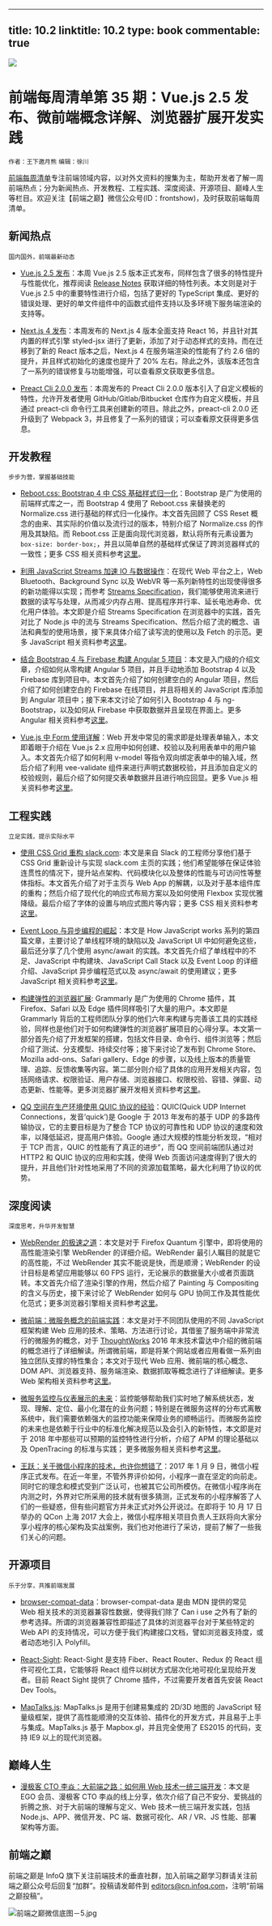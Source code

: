 
---
title: 10.2
linktitle: 10.2
type: book
commentable: true
---

![](http://upload-images.jianshu.io/upload_images/1647496-d53cee74e67e8866.jpg?imageMogr2/auto-orient/strip%7CimageView2/2/w/1240)

# 前端每周清单第 35 期：Vue.js 2.5 发布、微前端概念详解、浏览器扩展开发实践

`作者：王下邀月熊` `编辑：徐川`

[前端每周清单](http://www.infoq.com/cn/FE-Weekly)专注前端领域内容，以对外文资料的搜集为主，帮助开发者了解一周前端热点；分为新闻热点、开发教程、工程实践、深度阅读、开源项目、巅峰人生等栏目。欢迎关注【前端之巅】微信公众号(ID：frontshow)，及时获取前端每周清单。

## 新闻热点

`国内国外，前端最新动态`

- [Vue.js 2.5 发布](https://medium.com/the-vue-point/vue-2-5-released-14bd65bf030b)：本周 Vue.js 2.5 版本正式发布，同样包含了很多的特性提升与性能优化，推荐阅读 [Release Notes](https://github.com/vuejs/vue/releases/tag/v2.5.0) 获取详细的特性列表。本文则是对于 Vue.js 2.5 中的重要特性进行介绍，包括了更好的 TypeScript 集成、更好的错误处理、更好的单文件组件中的函数式组件支持以及多环境下服务端渲染的支持等。

- [Next.js 4 发布](https://zeit.co/blog/next4)：本周发布的 Next.js 4 版本全面支持 React 16，并且针对其内置的样式引擎 styled-jsx 进行了更新，添加了对于动态样式的支持。而在迁移到了新的 React 版本之后，Next.js 4 在服务端渲染的性能有了约 2.6 倍的提升，并且样式初始化的速度也提升了 20% 左右。除此之外，该版本还包含了一系列的错误修复与功能增强，可以查看原文获取更多信息。

- [Preact Cli 2.0.0 发布](https://github.com/developit/preact-cli/releases)：本周发布的 Preact Cli 2.0.0 版本引入了自定义模板的特性，允许开发者使用 GitHub/Gitlab/Bitbucket 仓库作为自定义模板，并且通过 preact-cli 命令行工具来创建新的项目。除此之外，preact-cli 2.0.0 还升级到了 Webpack 3，并且修复了一系列的错误；可以查看原文获得更多信息。

## 开发教程

`步步为营，掌握基础技能`

- [Reboot.css: Bootstrap 4 中 CSS 基础样式归一化](https://parg.co/UGN)：Bootstrap 是广为使用的前端样式库之一，而 Bootstrap 4 使用了 Reboot.css 来替换老的 Normalize.css 进行基础的样式归一化操作。本文首先回顾了 CSS Reset 概念的由来、其实际的价值以及流行过的版本，特别介绍了 Normalize.css 的作用及其缺陷。而 Reboot.css 正是面向现代浏览器，默认将所有元素设置为 `box-size: border-box;`，并且以简单自然的基础样式保证了跨浏览器样式的一致性；更多 CSS 相关资料参考[这里](https://github.com/wx-chevalier/Awesome-Lists)。

- [利用 JavaScript Streams 加速 IO 与数据操作](https://parg.co/Uma)：在现代 Web 平台之上，Web Bluetooth、Background Sync 以及 WebVR 等一系列新特性的出现使得很多的新功能得以实现；而参考 [Streams Specification](https://streams.spec.whatwg.org/)，我们能够使用流来进行数据的读写与处理，从而减少内存占用、提高程序并行率、延长电池寿命、优化用户体验。本文即是介绍 Streams Specification 在浏览器中的实践，首先对比了 Node.js 中的流与 Streams Specification、然后介绍了流的概念、语法和典型的使用场景，接下来具体介绍了读写流的使用以及 Fetch 的示范。更多 JavaScript 相关资料参考[这里](https://github.com/wx-chevalier/Awesome-Lists)。

- [结合 Bootstrap 4 与 Firebase 构建 Angular 5 项目](https://parg.co/UGF)：本文是入门级的介绍文章，介绍如何从零构建 Angular 5 项目，并且手动地添加 Bootstrap 4 以及 Firebase 库到项目中。本文首先介绍了如何创建空白的 Angular 项目，然后介绍了如何创建空白的 Firebase 在线项目，并且将相关的 JavaScript 库添加到 Angular 项目中；接下来本文讨论了如何引入 Bootstrap 4 与 ng-Bootstrap，以及如何从 Firebase 中获取数据并且呈现在界面上。更多 Angular 相关资料参考[这里](https://github.com/wx-chevalier/Awesome-Lists)。

- [Vue.js 中 Form 使用详解](https://parg.co/UGT)：Web 开发中常见的需求即是处理表单输入，本文即着眼于介绍在 Vue.js 2.x 应用中如何创建、校验以及利用表单中的用户输入。本文首先介绍了如何利用 v-model 等指令双向绑定表单中的输入域，然后介绍了利用 vee-validate 组件来进行声明式数据校验，并且添加自定义的校验规则，最后介绍了如何提交表单数据并且进行响应回显。更多 Vue.js 相关资料参考[这里](https://github.com/wx-chevalier/Awesome-Lists)。

## 工程实践

`立足实践，提示实际水平`

- [使用 CSS Grid 重构 slack.com](https://slack.engineering/rebuilding-slack-com-b124c405c193): 本文是来自 Slack 的工程师分享他们基于 CSS Grid 重新设计与实现 slack.com 主页的实践；他们希望能够在保证体验连贯性的情况下，提升站点架构、代码模块化以及整体的性能与可访问性等整体指标。本文首先介绍了对于主页与 Web App 的解耦，以及对于基本组件库的重构；然后介绍了现代化的响应式布局方案以及如何使用 Flexbox 实现优雅降级。最后介绍了字体的设置与响应式图片等内容；更多 CSS 相关资料参考[这里](https://github.com/wx-chevalier/Awesome-Lists)。

- [Event Loop 与异步编程的崛起](https://parg.co/UGj)：本文是 How JavaScript works 系列的第四篇文章，主要讨论了单线程环境的缺陷以及 JavaScript UI 中如何避免这些，最后还分享了几个使用 async/await 的实践。本文首先介绍了单线程中的不足、JavaScript 中构建块、JavaScript Call Stack 以及 Event Loop 的详细介绍、JavaScript 异步编程范式以及 async/await 的使用建议；更多 JavaScript 相关资料参考[这里](https://github.com/wx-chevalier/Awesome-Lists)。

- [构建弹性的浏览器扩展](https://tech.grammarly.com/blog/building-browser-extensions-at-scale): Grammarly 是广为使用的 Chrome 插件，其 Firefox、Safari 以及 Edge 插件同样吸引了大量的用户。本文即是 Grammarly 背后的工程师团队分享的他们六年来构建与完善该工具的实践经验，同样也是他们对于如何构建弹性的浏览器扩展项目的心得分享。本文第一部分首先介绍了开发框架的搭建，包括文件目录、命令行、组件浏览等；然后介绍了测试、分支模型、持续交付等；接下来讨论了发布到 Chrome Store、Mozilla add-ons、Safari gallery、Edge 的步骤，以及线上版本的质量管理、追踪、反馈收集等内容。第二部分则介绍了具体的应用开发相关内容，包括网络请求、权限验证、用户存储、浏览器接口、权限校验、容错、弹窗、动态更新、性能等。更多浏览器扩展开发相关资料参考[这里](https://github.com/wx-chevalier/Awesome-Lists)。

- [QQ 空间在生产环境使用 QUIC 协议的经验](https://parg.co/UG7)：QUIC(Quick UDP Internet Connections，发音’quick’)是 Google 于 2013 年发布的基于 UDP 的多路传输协议，它的主要目标是为了整合 TCP 协议的可靠性和 UDP 协议的速度和效率，以降低延迟，提高用户体验。Google 通过大规模的性能分析发现，“相对于 TCP 而言，QUIC 的性能有了真正的进步”，而 QQ 空间前端团队通过对 HTTP2 和 QUIC 协议的应用和实践，使得 Web 页面访问速度得到了很大的提升，并且他们针对性地采用了不同的资源加载策略，最大化利用了协议的优势。

## 深度阅读

`深度思考，升华开发智慧`

- [WebRender 的极速之道](https://parg.co/UGM)：本文是对于 Firefox Quantum 引擎中，即将使用的高性能渲染引擎 WebRender 的详细介绍。WebRender 最引人瞩目的就是它的高性能，不过 WebRender 其实不能说是快，而是顺滑；WebRender 的设计目标是希望应用能够以 60 FPS 运行，无论展示的数据量大小或者页面跳转。本文首先介绍了渲染引擎的作用，然后介绍了 Painting 与 Compositing 的含义与历史，接下来讨论了 WebRender 如何与 GPU 协同工作及其性能优化范式；更多浏览器引擎相关资料参考[这里](https://github.com/wx-chevalier/Awesome-Lists)。

- [微前端：微服务概念的前端实践](https://micro-frontends.org/)：本文是对于不同团队使用的不同 JavaScript 框架构建 Web 应用的技术、策略、方法进行讨论，其借鉴了服务端中非常流行的微服务的概念，对于 [ThoughtWorks](https://www.thoughtworks.com/radar/techniques/micro-frontends) 2016 年末技术雷达中介绍的微前端的概念进行了详细解读。所谓微前端，即是将某个网站或者应用看做一系列由独立团队支撑的特性集合；本文对于现代 Web 应用、微前端的核心概念、DOM API、浏览器支持、服务端渲染、数据抓取等概念进行了详细解读。更多 Web 架构相关资料参考[这里](https://github.com/wx-chevalier/Awesome-Lists)。

- [微服务监控与仪表展示的未来](https://parg.co/UG2)：监控能够帮助我们实时地了解系统状态，发现、理解、定位、最小化潜在的业务问题；特别是在微服务这样的分布式离散系统中，我们需要依赖强大的监控功能来保障业务的顺畅运行。而微服务监控的未来也是依赖于行业中的标准化解决规范以及会引入的新特性，本文即是对于 2018 年中那些可以预期的监控特性进行分析，介绍了 APM 的理论基础以及 OpenTracing 的标准与实践； 更多微服务相关资料参考[这里](https://github.com/wx-chevalier/Awesome-Lists)。

- [王跃：关于微信小程序的技术，也许你想错了](https://parg.co/UGx)：2017 年 1 月 9 日，微信小程序正式发布。在近一年里，不管外界评价如何，小程序一直在坚定的向前走。同时它的理念和模式受到广泛认可，也被其它公司所模仿。在微信小程序尚在内测之时，外界对它所采用的技术就有很多猜测，正式发布的小程序解答了人们的一些疑惑，但有些问题官方并未正式对外公开说过。在即将于 10 月 17 日举办的 QCon 上海 2017 大会上，微信小程序相关项目负责人王跃将向大家分享小程序的核心架构及实战案例，我们也对他进行了采访，提前了解了一些我们关心的问题。

## 开源项目

`乐于分享，共推前端发展`

- [browser-compat-data](https://github.com/mdn/browser-compat-data)：browser-compat-data 是由 MDN 提供的常见 Web 相关技术的浏览器兼容性数据，使得我们除了 Can i use 之外有了新的参考选择。所谓的浏览器兼容性即描述了具体的浏览器平台对于某些特定的 Web API 的支持情况，可以方便于我们构建接口文档，譬如浏览器支持度，或者动态地引入 Polyfill。

- [React-Sight](https://github.com/React-Sight/React-Sight): React-Sight 是支持 Fiber、React Router、Redux 的 React 组件可视化工具，它能够将 React 组件以树状方式层次化地可视化呈现给开发者。目前 React Sight 提供了 Chrome 插件，不过需要开发者首先安装 React Dev Tools。

- [MapTalks.js](https://github.com/maptalks/maptalks.js): MapTalks.js 是用于创建易集成的 2D/3D 地图的 JavaScript 轻量级框架，提供了高性能顺滑的交互体验、插件化的开发方式，并且易于上手与集成。MapTalks.js 基于 Mapbox.gl，并且完全使用了 ES2015 的代码，支持 IE9 以上的现代浏览器。

## 巅峰人生

- [漫极客 CTO 李焱：大前端之路：如何用 Web 技术一统三端开发](https://parg.co/UGD)：本文是 EGO 会员、漫极客 CTO 李焱的线上分享，依次介绍了自己不安分、爱挑战的折腾之旅、对于大前端的理解与定义、Web 技术一统三端开发实践，包括 Node.js、APP、微信开发、PC 端、数据可视化、AR / VR、JS 性能、部署架构等方面。

## 前端之巅

前端之巅是 InfoQ 旗下关注前端技术的垂直社群，加入前端之巅学习群请关注前端之巅公众号后回复“加群”。投稿请发邮件到 editors@cn.infoq.com，注明“前端之巅投稿”。

![前端之巅微信底图－5.jpg](http://upload-images.jianshu.io/upload_images/1647496-01712a993d2b23de.jpg?imageMogr2/auto-orient/strip%7CimageView2/2/w/1240)

    